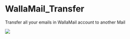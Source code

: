 # WallaMail_Transfer
Transfer all your emails in WallaMail account to another Mail

![](https://github.com/moshe212/WallaMail_Transfer/blob/main/WallamailTransfer.gif)
    
